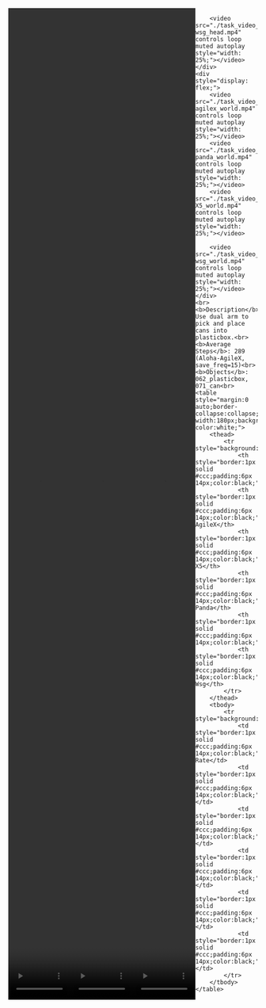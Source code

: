 <!DOCTYPE html>
<html lang="en">
<body>
    <div style="display: flex;">
        <video src="./task_video_clean/place_cans_plasticbox/aloha-agilex_head.mp4" controls loop muted autoplay style="width: 25%;"></video>
        <video src="./task_video_clean/place_cans_plasticbox/franka-panda_head.mp4" controls loop muted autoplay style="width: 25%;"></video>
        <video src="./task_video_clean/place_cans_plasticbox/ARX-X5_head.mp4" controls loop muted autoplay style="width: 25%;"></video>
        
        <video src="./task_video_clean/place_cans_plasticbox/ur5-wsg_head.mp4" controls loop muted autoplay style="width: 25%;"></video>
    </div>
    <div style="display: flex;">
        <video src="./task_video_clean/place_cans_plasticbox/aloha-agilex_world.mp4" controls loop muted autoplay style="width: 25%;"></video>
        <video src="./task_video_clean/place_cans_plasticbox/franka-panda_world.mp4" controls loop muted autoplay style="width: 25%;"></video>
        <video src="./task_video_clean/place_cans_plasticbox/ARX-X5_world.mp4" controls loop muted autoplay style="width: 25%;"></video>
        
        <video src="./task_video_clean/place_cans_plasticbox/ur5-wsg_world.mp4" controls loop muted autoplay style="width: 25%;"></video>
    </div>
    <br><b>Description</b>: Use dual arm to pick and place cans into plasticbox.<br>
    <b>Average Steps</b>: 289 (Aloha-AgileX, save_freq=15)<br>
    <b>Objects</b>: 062_plasticbox, 071_can<br>
    <table style="margin:0 auto;border-collapse:collapse;width:auto;min-width:180px;background-color:white;">
        <thead>
            <tr style="background:#f0f0f0;">
                <th style="border:1px solid #ccc;padding:6px 14px;color:black;">Embodiments</th>
                <th style="border:1px solid #ccc;padding:6px 14px;color:black;">Aloha-AgileX</th>
                <th style="border:1px solid #ccc;padding:6px 14px;color:black;">ARX-X5</th>
                <th style="border:1px solid #ccc;padding:6px 14px;color:black;">Franka-Panda</th>
                <th style="border:1px solid #ccc;padding:6px 14px;color:black;">Piper</th>
                <th style="border:1px solid #ccc;padding:6px 14px;color:black;">UR5-Wsg</th>
            </tr>
        </thead>
        <tbody>
            <tr style="background:white;">
                <td style="border:1px solid #ccc;padding:6px 14px;color:black;">Success Rate</td>
                <td style="border:1px solid #ccc;padding:6px 14px;color:black;">100%</td>
                <td style="border:1px solid #ccc;padding:6px 14px;color:black;">96%</td>
                <td style="border:1px solid #ccc;padding:6px 14px;color:black;">85%</td>
                <td style="border:1px solid #ccc;padding:6px 14px;color:black;">0%</td>
                <td style="border:1px solid #ccc;padding:6px 14px;color:black;">82%</td>
            </tr>
        </tbody>
    </table>
</body>
</html>
